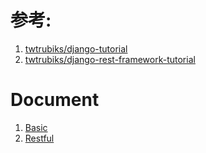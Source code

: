 # 参考:
1. [twtrubiks/django-tutorial](https://github.com/twtrubiks/django-tutorial#integrating-django-with-a-legacy-database)
1. [twtrubiks/django-rest-framework-tutorial](https://github.com/twtrubiks/django-rest-framework-tutorial)

# Document
1. [Basic](http://keer2345.github.io/2018/05/26/python-django-tutorial-01/)
1. [Restful](http://keer2345.github.io/2018/05/26/python-django-tutorial-02/)

